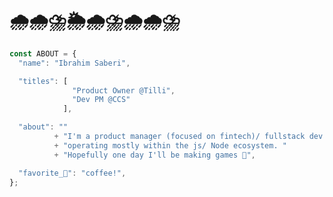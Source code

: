 # 🌧🌧⛈🌦🌧⛈🌧🌧⛈

```typescript
const ABOUT = {
  "name": "Ibrahim Saberi",

  "titles": [
              "Product Owner @Tilli",
              "Dev PM @CCS"
            ],

  "about": ""
          + "I'm a product manager (focused on fintech)/ fullstack dev " 
          + "operating mostly within the js/ Node ecosystem. " 
          + "Hopefully one day I'll be making games 😬",

  "favorite_🍦": "coffee!",
};
```

<!--
**GeorgeIpsum/GeorgeIpsum** is a ✨ _special_ ✨ repository because its `README.md` (this file) appears on your GitHub profile.

Here are some ideas to get you started:

- 🔭 I’m currently working on ...
- 🌱 I’m currently learning ...
- 👯 I’m looking to collaborate on ...
- 🤔 I’m looking for help with ...
- 💬 Ask me about ...
- 📫 How to reach me: ...
- 😄 Pronouns: ...
- ⚡ Fun fact: ...
-->
